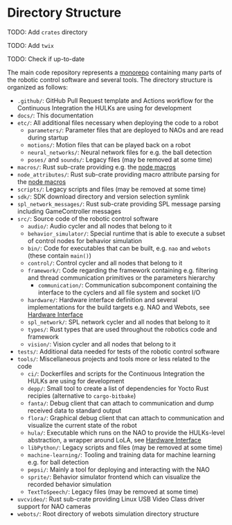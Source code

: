 # Directory Structure

TODO: Add `crates` directory

TODO: Add `twix`

TODO: Check if up-to-date

The main code repository represents a [monorepo](https://en.wikipedia.org/wiki/Monorepo) containing many parts of the robotic control software and several tools.
The directory structure is organized as follows:

- `.github/`: GitHub Pull Request template and Actions workflow for the Continuous Integration the HULKs are using for development
- `docs/`: This documentation
- `etc/`: All additional files necessary when deploying the code to a robot
    - `parameters/`: Parameter files that are deployed to NAOs and are read during startup
    - `motions/`: Motion files that can be played back on a robot
    - `neural_networks/`: Neural network files for e.g. the ball detection
    - `poses/` and `sounds/`: Legacy files (may be removed at some time)
- `macros/`: Rust sub-crate providing e.g. the [node macros](./macros.md)
- `node_attributes/`: Rust sub-crate providing macro attribute parsing for the [node macros](./macros.md)
- `scripts/`: Legacy scripts and files (may be removed at some time)
- `sdk/`: SDK download directory and version selection symlink
- `spl_network_messages/`: Rust sub-crate providing SPL message parsing including GameController messages
- `src/`: Source code of the robotic control software
    - `audio/`: Audio cycler and all nodes that belong to it
    - `behavior_simulator/`: Special runtime that is able to execute a subset of control nodes for behavior simulation
    - `bin/`: Code for executables that can be built, e.g. `nao` and `webots` (these contain `main()`)
    - `control/`: Control cycler and all nodes that belong to it
    - `framework/`: Code regarding the framework containing e.g. filtering and thread communication primitives or the parameters hierarchy
        - `communication/`: Communication subcomponent containing the interface to the cyclers and all file system and socket I/O
    - `hardware/`: Hardware interface definition and several implementations for the build targets e.g. NAO and Webots, see [Hardware Interface](./hardware_interface.md)
    - `spl_network/`: SPL network cycler and all nodes that belong to it
    - `types/`: Rust types that are used throughout the robotics code and framework
    - `vision/`: Vision cycler and all nodes that belong to it
- `tests/`: Additional data needed for tests of the robotic control software
- `tools/`: Miscellaneous projects and tools more or less related to the code
    - `ci/`: Dockerfiles and scripts for the Continuous Integration the HULKs are using for development
    - `depp/`: Small tool to create a list of dependencies for Yocto Rust recipies (alternative to `cargo-bitbake`)
    - `fanta/`: Debug client that can attach to communication and dump received data to standard output
    - `flora/`: Graphical debug client that can attach to communication and visualize the current state of the robot
    - `hula/`: Executable which runs on the NAO to provide the HULKs-level abstraction, a wrapper around LoLA, see [Hardware Interface](./hardware_interface.md)
    - `libPython/`: Legacy scripts and files (may be removed at some time)
    - `machine-learning/`: Tooling and training data for machine learning e.g. for ball detection
    - `pepsi/`: Mainly a tool for deploying and interacting with the NAO
    - `sprite/`: Behavior simulator frontend which can visualize the recorded behavior simulation
    - `TextToSpeech/`: Legacy files (may be removed at some time)
- `uvcvideo/`: Rust sub-crate providing Linux USB Video Class driver support for NAO cameras
- `webots/`: Root directory of webots simulation directory structure
